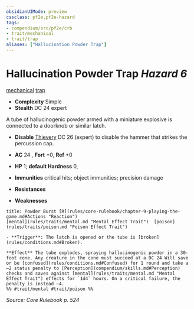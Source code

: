 ```yaml
---
obsidianUIMode: preview
cssclass: pf2e,pf2e-hazard
tags:
- compendium/src/pf2e/crb
- trait/mechanical
- trait/trap
aliases: ["Hallucination Powder Trap"]
---
```

# Hallucination Powder Trap *Hazard 6*  
[mechanical](rules/traits/mechanical.md "Mechanical Hazard Trait")  [trap](rules/traits/trap.md "Trap Hazard Trait")  

- **Complexity** Simple
- **Stealth** DC 24 expert  

A tube of hallucinogenic powder armed with a miniature explosive is connected to a doorknob or similar latch.

- **Disable** [Thievery](compendium/skills.md#Thievery) DC 26 (expert) to disable the hammer that strikes the percussion cap.  

- **AC** 24 , **Fort** +0, **Ref** +0
- **HP** 1; **default Hardness** 0, 
- **Immunities** critical hits; object immunities; precision damage
- **Resistances** 
- **Weaknesses** 
     
```ad-embed-ability
title: Powder Burst [R](rules/core-rulebook/chapter-9-playing-the-game.md#Actions "Reaction")
[mental](rules/traits/mental.md "Mental Effect Trait")  [poison](rules/traits/poison.md "Poison Effect Trait")  

- **Trigger**: The latch is opened or the tube is [broken](rules/conditions.md#Broken).

**Effect** The tube explodes, spraying hallucinogenic powder in a 30-foot cone. Any creature in the cone must succeed at a DC 24 Will save or be [confused](rules/conditions.md#Confused) for 1 round and take a –2 status penalty to [Perception](compendium/skills.md#Perception) checks and saves against [mental](rules/traits/mental.md "Mental Effect Trait") effects for `1d4` hours. On a critical failure, the penalty is instead –4.  
%% #trait/mental #trait/poison %%
```

*Source: Core Rulebook p. 524*